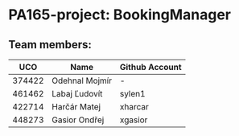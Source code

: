 # PA165-project: BookingManager
## Team members:
| UCO | Name | Github Account |
|---|---|---|
| 374422 | Odehnal  Mojmír | - |
| 461462 | Labaj  Ľudovít | sylen1 |
| 422714 | Harčár  Matej | xharcar |
| 448273 | Gasior  Ondřej | xgasior |
